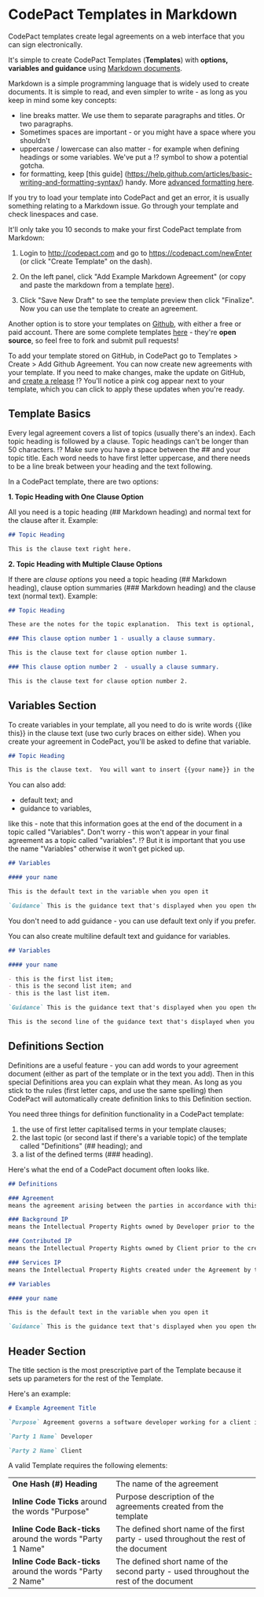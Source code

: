 # CodePact Templates in Markdown

CodePact templates create legal agreements on a web interface that you can sign electronically.

It's simple to create CodePact Templates (**Templates**) with **options, variables and guidance** using [Markdown documents](https://guides.github.com/features/mastering-markdown/).

Markdown is a simple programming language that is widely used to create documents. It is simple to read, and even simpler to write - as long as you keep in mind some key concepts:
- line breaks matter. We use them to separate paragraphs and titles. Or two paragraphs.
- Sometimes spaces are important - or you might have a space where you shouldn't
- uppercase / lowercase can also matter - for example when defining headings or some variables. We've put a :interrobang: symbol to show a potential gotcha.
- for formatting, keep [this guide] (https://help.github.com/articles/basic-writing-and-formatting-syntax/) handy. More [advanced formatting here](https://help.github.com/articles/organizing-information-with-tables/).

If you try to load your template into CodePact and get an error, it is usually something relating to a Markdown issue. Go through your template and check linespaces and case.

It'll only take you 10 seconds to make your first CodePact template from Markdown:

1.  Login to http://codepact.com and go to https://codepact.com/newEnter (or click "Create Template" on the dash).

2.  On the left panel, click "Add Example Markdown Agreement" (or copy and paste the markdown from a template [here](http://github.com/codepact)).

4.  Click "Save New Draft" to see the template preview then click "Finalize".  Now you can use the template to create an agreement.

Another option is to store your templates on [Github](http://github.com), with either a free or paid account. There are some complete templates [here](http://github.com/codepact) - they're **open source**, so feel free to fork and submit pull requests!

To add your template stored on GitHub, in CodePact go to Templates > Create > Add Github Agreement. You can now create new agreements with your template. If you need to make changes, make the update on GitHub, and [create a release](https://help.github.com/articles/creating-releases/) :interrobang: You'll notice a pink cog appear next to your template, which you can click to apply these updates when you're ready.

## Template Basics

Every legal agreement covers a list of topics (usually there's an index).  Each topic heading is followed by a clause.  Topic headings can't be longer than 50 characters. 
:interrobang: Make sure you have a space between the ## and your topic title. Each word needs to have first letter uppercase, and there needs to be a line break between your heading and the text following.

In a CodePact template, there are two options:

**1.  Topic Heading with One Clause Option**

All you need is a topic heading (## Markdown heading) and normal text for the clause after it.  Example:

```markdown
## Topic Heading

This is the clause text right here.

```

**2.  Topic Heading with Multiple Clause Options**

If there are *clause options* you need a topic heading (## Markdown heading), clause option summaries (### Markdown heading) and the clause text (normal text). Example:

```markdown
## Topic Heading

These are the notes for the topic explanation.  This text is optional, but useful to explain the options.

### This clause option number 1 - usually a clause summary.

This is the clause text for clause option number 1.

### This clause option number 2  - usually a clause summary.

This is the clause text for clause option number 2.

```

## Variables Section

To create variables in your template, all you need to do is write words {{like this}} in the clause text (use two curly braces on either side). When you create your agreement in CodePact, you'll be asked to define that variable.


```markdown
## Topic Heading

This is the clause text.  You will want to insert {{your name}} in the curly braces.
```

You can also add:

- default text; and
- guidance to variables,

like this - note that this information goes at the end of the document in a topic called "Variables". Don't worry - this won't appear in your final agreement as a topic called "variables". :interrobang: But it is important that you use the name "Variables" otherwise it won't get picked up.

```markdown
## Variables

#### your name

This is the default text in the variable when you open it

`Guidance` This is the guidance text that's displayed when you open the variable.
```

You don't need to add guidance - you can use default text only if you prefer.

You can also create multiline default text and guidance for variables.

```markdown
## Variables

#### your name

- this is the first list item;
- this is the second list item; and
- this is the last list item.

`Guidance` This is the guidance text that's displayed when you open the variable.

This is the second line of the guidance text that's displayed when you open the variable.
```

## Definitions Section

Definitions are a useful feature - you can add words to your agreement document (either as part of the template or in the text you add). Then in this special Definitions area you can explain what they mean. As long as you stick to the rules (first letter caps, and use the same spelling) then CodePact will automatically create definition links to this Definition section.

You need three things for definition functionality in a CodePact template:

1. the use of first letter capitalised terms in your template clauses;
2. the last topic (or second last if there's a variable topic) of the template called "Definitions" (## heading); and
3. a list of the defined terms (### heading).

Here's what the end of a CodePact document often looks like.

```markdown
## Definitions

### Agreement
means the agreement arising between the parties in accordance with this document and the other documents referred to by this document.

### Background IP
means the Intellectual Property Rights owned by Developer prior to the creation of the Agreement.

### Contributed IP
means the Intellectual Property Rights owned by Client prior to the creation of the Agreement.

### Services IP
means the Intellectual Property Rights created under the Agreement by the Provider.

## Variables

#### your name

This is the default text in the variable when you open it

`Guidance` This is the guidance text that's displayed when you open the variable.
```

## Header Section

The title section is the most prescriptive part of the Template because it sets up parameters for the rest of the Template.

Here's an example:

```Markdown
# Example Agreement Title

`Purpose` Agreement governs a software developer working for a client in a fixed fee or hourly context.

`Party 1 Name` Developer

`Party 2 Name` Client
```

A valid Template requires the following elements:

<table>
<tbody>
<tr>
<td><strong>One Hash (#) Heading</strong></td>
<td>The name of the agreement</td>
</tr>
<tr>
<td><strong>Inline Code Ticks</strong> around the words "Purpose"</td>
<td>Purpose description of the agreements created from the template</td>
</tr>
<tr>
<td><strong>Inline Code Back-ticks</strong> around the words "Party 1 Name"</td>
<td>The defined short name of the first party - used throughout the rest of the document</td>
</tr>
<tr>
<td><strong>Inline Code Back-ticks</strong> around the words "Party 2 Name"</td>
<td>The defined short name of the second party - used throughout the rest of the document</td>
</tr>
</tbody>
</table>
